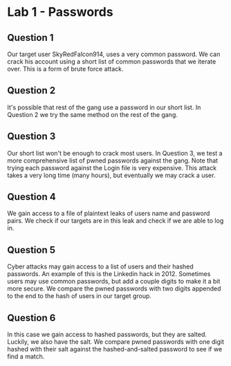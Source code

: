 #  Lab 1 - Passwords

## Question 1
Our target user SkyRedFalcon914, uses a very common password. We can crack his account using a short list of common passwords that we iterate over. This is a form of brute force attack.

## Question 2
It's possible that rest of the gang use a password in our short list. In Question 2 we try the same method on the rest of the gang. 

## Question 3
Our short list won't be enough to crack most users. In Question 3, we test a more comprehensive list of pwned passwords against the gang. Note that trying each password against the Login file is very expensive. This attack takes a very long time (many hours), but eventually we may crack a user.

## Question 4
We gain access to a file of plaintext leaks of users name and password pairs. We check if our targets are in this leak and check if we are able to log in. 

## Question 5
Cyber attacks may gain access to a list of users and their hashed passwords. An example of this is the Linkedin hack in 2012. Sometimes users may use common passwords, but add a couple digits to make it a bit more secure. We compare the pwned passwords with two digits appended to the end to the hash of users in our target group. 

## Question 6
In this case we gain access to hashed passwords, but they are salted. Luckily, we also have the salt. We compare pwned passwords with one digit hashed with their salt against the hashed-and-salted password to see if we find a match.
